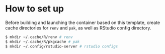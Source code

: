 # How to set up

Before building and launching the container based on this template, create cache directories for `renv` and `pak`, as well as RStudio config directory.

```sh
$ mkdir ~/.cache/R/renv # renv
$ mkdir ~/.cache/R/pkgcache # pak
$ mkdir ~/.config/rstudio-server # rstudio configs
```
